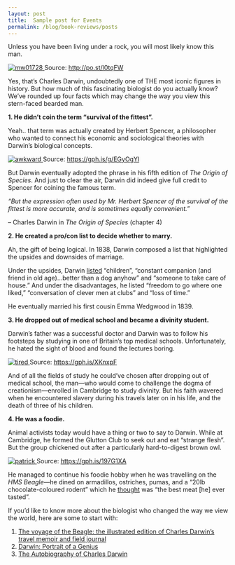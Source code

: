 ```yaml
---
layout: post
title:  Sample post for Events
permalink: /blog/book-reviews/posts
---
```




Unless you have been living under a rock, you will most likely know this man.

[![mw01728](https://i.ibb.co/DtyNdCm/mw01728.jpg)
](https://ibb.co/TkSZy8J)Source: http://po.st/l0tqFW



Yes, that’s Charles Darwin, undoubtedly one of THE most iconic figures in history. But how much of this fascinating biologist do you actually know? We’ve rounded up four facts which may change the way you view this stern-faced bearded man. 


**1. He didn’t coin the term “survival of the fittest”.** 



Yeah.. that term was actually created by Herbert Spencer, a philosopher who wanted to connect his economic and sociological theories with Darwin’s biological concepts.

[![awkward](https://media.giphy.com/media/kHZC0lHGShttiTiOrL/giphy.gif)
](https://imgbb.com/)Source: https://gph.is/g/EGyOgYl



But Darwin eventually adopted the phrase in his fifth edition of *The Origin of Species*. And just to clear the air, Darwin did indeed give full credit to Spencer for coining the famous term. 



*“But the expression often used by Mr. Herbert Spencer of the survival of the fittest is more accurate, and is sometimes equally convenient.”*

– Charles Darwin in *The Origin of Species* (chapter 4)





**2. He created a pro/con list to decide whether to marry.**



Ah, the gift of being logical. In 1838, Darwin composed a list that highlighted the upsides and downsides of marriage. 

Under the upsides, Darwin [listed](https://www.history.com/news/10-things-you-may-not-know-about-charles-darwin) “children”, “constant companion (and friend in old age)…better than a dog anyhow” and “someone to take care of house.” And under the disadvantages, he listed “freedom to go where one liked,” “conversation of clever men at clubs” and “loss of time.” 

He eventually married his first cousin Emma Wedgwood in 1839.

[
](https://imgbb.com/)**3. He dropped out of medical school and became a divinity student.**



Darwin’s father was a successful doctor and Darwin was to follow his footsteps by studying in one of Britain’s top medical schools. Unfortunately, he hated the sight of blood and found the lectures boring. 

[![tired](http://giphygifs.s3.amazonaws.com/media/me0mqrZiCbxwQ/giphy.gif)
](https://imgbb.com/)Source: https://gph.is/XKnxpF



And of all the fields of study he could’ve chosen after dropping out of medical school, the man—who would come to challenge the dogma of creationism—enrolled in Cambridge to study divinity. But his faith wavered when he encountered slavery during his travels later on in his life, and the death of three of his children. 

**4. He was a foodie.** 



Animal activists today would have a thing or two to say to Darwin. While at Cambridge, he formed the Glutton Club to seek out and eat “strange flesh”. But the group chickened out after a particularly hard-to-digest brown owl.

[![patrick](http://giphygifs.s3.amazonaws.com/media/12uXi1GXBibALC/giphy.gif)
](https://imgbb.com/)Source: https://gph.is/197G1XA



He managed to continue his foodie hobby when he was travelling on the *HMS Beagle*—he dined on armadillos, ostriches, pumas, and a “20lb chocolate-coloured rodent” which he [thought](https://www.theguardian.com/lifeandstyle/2003/mar/09/foodanddrink.features15) was “the best meat [he] ever tasted”. 

If you’d like to know more about the biologist who changed the way we view the world, here are some to start with:

1. [The voyage of the Beagle: the illustrated edition of Charles Darwin’s travel memoir and field journal](https://catalogue.nlb.gov.sg/cgi-bin/spydus.exe/FULL/WPAC/BIBENQ/9542051/140855883,3)
2. [Darwin: Portrait of a Genius](https://nlb.overdrive.com/media/874281)
3. [The Autobiography of Charles Darwin](https://nlb.overdrive.com/media/79349)